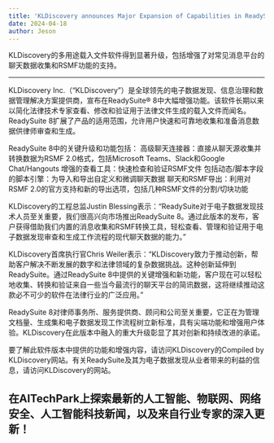 ```yaml
---
title: 'KLDiscovery announces Major Expansion of Capabilities in ReadySuite® 8'
date: 2024-04-18
author: Jeson
---
```


KLDiscovery的多用途载入文件软件得到显著升级，包括增强了对常见消息平台的聊天数据收集和RSMF功能的支持。

---

KLDiscovery Inc.（“KLDiscovery”）是全球领先的电子数据发现、信息治理和数据管理解决方案提供商，宣布在ReadySuite® 8中大幅增强功能。该软件长期以来以简化法律技术专家查看、修改和验证用于法律文件生成的载入文件而闻名。ReadySuite 8扩展了产品的适用范围，允许用户快速和可靠地收集和准备消息数据供律师审查和生成。

ReadySuite 8中的关键升级和功能包括：
高级聊天连接器：直接从聊天源收集并转换数据为RSMF 2.0格式，包括Microsoft Teams、Slack和Google Chat/Hangouts
增强的查看工具：快速检查和验证RSMF文件
包括动态/脚本字段的脚本引擎：为导入和导出自定义和微调聊天数据
聊天和RSMF导出：利用对RSMF 2.0的官方支持和新的导出选项，包括几种RSMF文件的分割/切块功能

KLDiscovery的工程总监Justin Blessing表示：“ReadySuite对于电子数据发现技术人员至关重要，我们很高兴向市场推出ReadySuite 8。通过此版本的发布，客户获得借助我们内置的消息收集和RSMF转换工具，轻松查看、管理和验证用于电子数据发现审查和生成工作流程的现代聊天数据的能力。”

KLDiscovery首席执行官Chris Weiler表示：“KLDiscovery致力于推动创新，帮助客户解决不断发展的数字和法律领域的复杂数据挑战。这种创新延伸到ReadySuite。通过ReadySuite 8中提供的关键增强和新功能，客户现在可以轻松地收集、转换和验证来自一些当今最流行的聊天平台的简讯数据，这将继续推动这款必不可少的软件在法律行业的广泛应用。”

ReadySuite 8对律师事务所、服务提供商、顾问和公司至关重要，它正在为管理文档量、生成集和电子数据发现工作流程树立新标准，具有尖端功能和增强用户体验。KLDiscovery在此版本中融入的重大升级彰显了其对创新和持续改进的承诺。

要了解此软件版本中提供的功能和增强内容，请访问KLDiscovery的Compiled by KLDiscovery网站。有关ReadySuite及其为电子数据发现从业者带来的利益的信息，请访问KLDiscovery的网站。

在AITechPark上探索最新的人工智能、物联网、网络安全、人工智能科技新闻，以及来自行业专家的深入更新！
---

